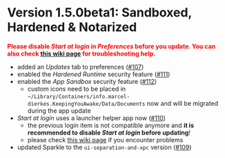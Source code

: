# Version 1.5.0beta1: Sandboxed, Hardened & Notarized

<span style="font-weight: bold; color: red;">Please disable <em>Start at login</em> in <em>Preferences</em> before you update. You can also check <a target="_blank" href="https://github.com/newmarcel/KeepingYouAwake/wiki/1.5:-Start-at-Login-Problems">this wiki page</a> for troubleshooting help.</span>

- added an _Updates_ tab to preferences ([#107](https://github.com/newmarcel/KeepingYouAwake/pull/107))
- enabled the _Hardened Runtime_ security feature ([#111](https://github.com/newmarcel/KeepingYouAwake/pull/111))
- enabled the _App Sandbox_ security feature ([#112](https://github.com/newmarcel/KeepingYouAwake/pull/112))
	- custom icons need to be placed in `~/Library/Containers/info.marcel-dierkes.KeepingYouAwake/Data/Documents` now and will be migrated during the app update
- _Start at login_ uses a launcher helper app now ([#110](https://github.com/newmarcel/KeepingYouAwake/pull/110))
    - the previous login item is not compatible anymore and **it is recommended to disable _Start at login_ before updating**!
    - please check [this wiki page](https://github.com/newmarcel/KeepingYouAwake/wiki/1.5:-Start-at-Login-Problems) if you encounter problems
- updated Sparkle to the `ui-separation-and-xpc` version ([#109](https://github.com/newmarcel/KeepingYouAwake/pull/109))
